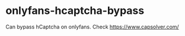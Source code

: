 # onlyfans-hcaptcha-bypass
Can bypass hCaptcha on onlyfans. Check https://www.capsolver.com/ 


















